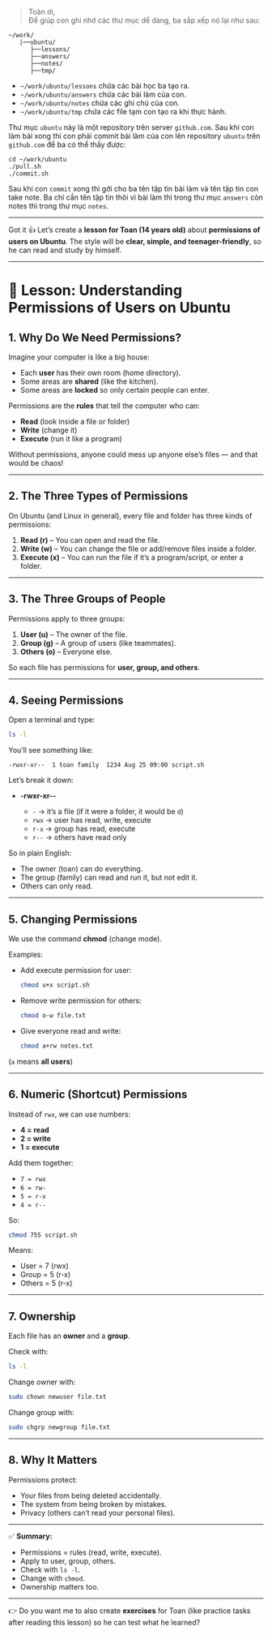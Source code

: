 >Toàn ơi,<br>
>Để giúp con ghi nhớ các thư mục dể dàng, ba sắp xếp nó lại như sau:
```
~/work/
   |──ubuntu/
      ├──lessons/
      ├──answers/
      ├──notes/
      ├──tmp/

```

- `~/work/ubuntu/lessons` chứa các bài học ba tạo ra.
- `~/work/ubuntu/answers` chứa các bài làm của con.
- `~/work/ubuntu/notes` chứa các ghi chú của con.
- `~/work/ubuntu/tmp` chứa các file tạm con tạo ra khi thực hành.

Thư mục `ubuntu` này là một repository trên server `github.com`.
Sau khi con làm bài xong thì con phải commit bài làm của con lên repository `ubuntu` trên `github.com` để ba có thể thấy được:

```
cd ~/work/ubuntu
./pull.sh
./commit.sh
```

Sau khi con `commit` xong thì gởi cho ba tên tập tin bài làm và tên tập tin con take note.
Ba chỉ cần tên tập tin thôi vì bài làm thì trong thư mục `answers` còn notes thì trong thư mục `notes`.

---
Got it 👍 Let’s create a **lesson for Toan (14 years old)** about **permissions of users on Ubuntu**.
The style will be **clear, simple, and teenager-friendly**, so he can read and study by himself.

---

# 📘 Lesson: Understanding Permissions of Users on Ubuntu

## 1. Why Do We Need Permissions?

Imagine your computer is like a big house:

* Each **user** has their own room (home directory).
* Some areas are **shared** (like the kitchen).
* Some areas are **locked** so only certain people can enter.

Permissions are the **rules** that tell the computer who can:

* **Read** (look inside a file or folder)
* **Write** (change it)
* **Execute** (run it like a program)

Without permissions, anyone could mess up anyone else’s files — and that would be chaos!

---

## 2. The Three Types of Permissions

On Ubuntu (and Linux in general), every file and folder has three kinds of permissions:

1. **Read (r)** – You can open and read the file.
2. **Write (w)** – You can change the file or add/remove files inside a folder.
3. **Execute (x)** – You can run the file if it’s a program/script, or enter a folder.

---

## 3. The Three Groups of People

Permissions apply to three groups:

1. **User (u)** – The owner of the file.
2. **Group (g)** – A group of users (like teammates).
3. **Others (o)** – Everyone else.

So each file has permissions for **user, group, and others**.

---

## 4. Seeing Permissions

Open a terminal and type:

```bash
ls -l
```

You’ll see something like:

```
-rwxr-xr--  1 toan family  1234 Aug 25 09:00 script.sh
```

Let’s break it down:

* **-rwxr-xr--**

  * `-` → it’s a file (if it were a folder, it would be `d`)
  * `rwx` → user has read, write, execute
  * `r-x` → group has read, execute
  * `r--` → others have read only

So in plain English:

* The owner (toan) can do everything.
* The group (family) can read and run it, but not edit it.
* Others can only read.

---

## 5. Changing Permissions

We use the command **chmod** (change mode).

Examples:

* Add execute permission for user:

  ```bash
  chmod u+x script.sh
  ```
* Remove write permission for others:

  ```bash
  chmod o-w file.txt
  ```
* Give everyone read and write:

  ```bash
  chmod a+rw notes.txt
  ```

(`a` means **all users**)

---

## 6. Numeric (Shortcut) Permissions

Instead of `rwx`, we can use numbers:

* **4 = read**
* **2 = write**
* **1 = execute**

Add them together:

* `7 = rwx`
* `6 = rw-`
* `5 = r-x`
* `4 = r--`

So:

```bash
chmod 755 script.sh
```

Means:

* User = 7 (rwx)
* Group = 5 (r-x)
* Others = 5 (r-x)

---

## 7. Ownership

Each file has an **owner** and a **group**.

Check with:

```bash
ls -l
```

Change owner with:

```bash
sudo chown newuser file.txt
```

Change group with:

```bash
sudo chgrp newgroup file.txt
```

---

## 8. Why It Matters

Permissions protect:

* Your files from being deleted accidentally.
* The system from being broken by mistakes.
* Privacy (others can’t read your personal files).

---

✅ **Summary:**

* Permissions = rules (read, write, execute).
* Apply to user, group, others.
* Check with `ls -l`.
* Change with `chmod`.
* Ownership matters too.

---

👉 Do you want me to also create **exercises** for Toan (like practice tasks after reading this lesson) so he can test what he learned?

